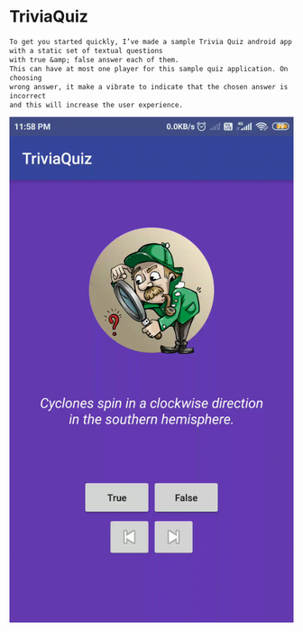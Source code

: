 # TriviaQuiz
```
To get you started quickly, I’ve made a sample Trivia Quiz android app with a static set of textual questions 
with true &amp; false answer each of them. 
This can have at most one player for this sample quiz application. On choosing 
wrong answer, it make a vibrate to indicate that the chosen answer is incorrect 
and this will increase the user experience.
```

![Alt Text](https://github.com/deepakjaiswal2018/TriviaQuiz/blob/master/TriviaQuiz_demo.gif)
